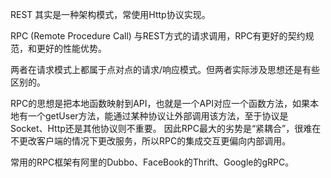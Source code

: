 
REST 其实是一种架构模式，常使用Http协议实现。

RPC (Remote Procedure Call) 与REST方式的请求调用，RPC有更好的契约规范，和更好的性能优势。

两者在请求模式上都属于点对点的请求/响应模式。但两者实际涉及思想还是有些区别的。

RPC的思想是把本地函数映射到API，也就是一个API对应一个函数方法，如果本地有一个getUser方法，能通过某种协议让外部调用该方法，至于协议是Socket、Http还是其他协议则不重要。
因此RPC最大的劣势是“紧耦合”，很难在不更改客户端的情况下更改服务，所以RPC的集成交互更偏向内部调用。

常用的RPC框架有阿里的Dubbo、FaceBook的Thrift、Google的gRPC。

